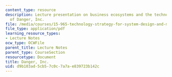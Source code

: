 ```yaml
---
content_type: resource
description: Lecture presentation on business ecosystems and the technology strategy
  of Danger, Inc.
file: /media/courses/15-965-technology-strategy-for-system-design-and-management-spring-2009/d9b103ad5cb57c0c7a7ae839723b142c_MIT15_965S09_Lec11.pdf
file_type: application/pdf
learning_resource_types:
- Lecture Notes
ocw_type: OCWFile
parent_title: Lecture Notes
parent_type: CourseSection
resourcetype: Document
title: Danger, Inc.
uid: d9b103ad-5cb5-7c0c-7a7a-e839723b142c
---
```

